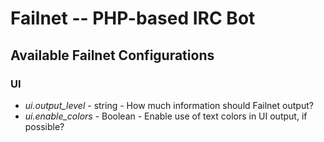 # Failnet -- PHP-based IRC Bot

## Available Failnet Configurations

### UI

* *ui.output_level* - string - How much information should Failnet output?
* *ui.enable_colors* - Boolean - Enable use of text colors in UI output, if possible?
